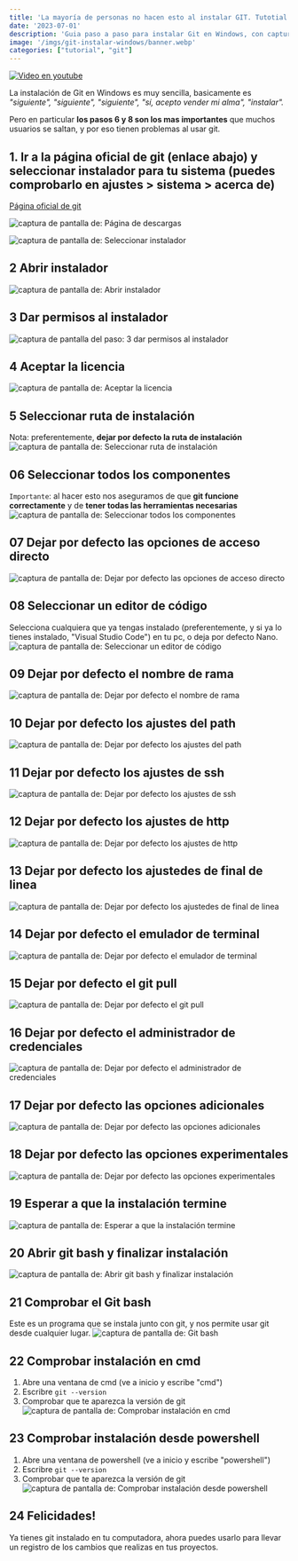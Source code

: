 ```yaml
---
title: 'La mayoría de personas no hacen esto al instalar GIT. Tutotial para instalar git en windows paso a paso'
date: '2023-07-01'
description: 'Guia paso a paso para instalar Git en Windows, con capturas de pantalla'
image: '/imgs/git-instalar-windows/banner.webp'
categories: ["tutorial", "git"]
---
```


[![Video en youtube](/imgs/git-vs-github/youtube.png)](https://youtu.be/8i9Ic2VN3Lw?t=2254)

La instalación de Git en Windows es muy sencilla, basicamente es *"siguiente", "siguiente", "siguiente", "sí, acepto vender mi alma", "instalar".*

Pero en particular **los pasos 6 y 8 son los mas importantes** que muchos usuarios se saltan, y por eso tienen problemas al usar git.

## 1. Ir a la página oficial de git (enlace abajo) y seleccionar instalador para tu sistema (puedes comprobarlo en ajustes > sistema > acerca de)
 
[Página oficial de git](https://git-scm.com/)

![captura de pantalla de: Página de descargas](/imgs/git-instalar-windows/1_página_de_descargas.png)

![captura de pantalla de: Seleccionar instalador](/imgs/git-instalar-windows/1_seleccionar_instalador.png)

## 2 Abrir instalador
![captura de pantalla de: Abrir instalador](/imgs/git-instalar-windows/2_abrir_instalador.png)

## 3 Dar permisos al instalador
![captura de pantalla del paso: 3 dar permisos al instalador](/imgs/git-instalar-windows/3_dar_permisos_al_instalador.png)

## 4 Aceptar la licencia
![captura de pantalla de: Aceptar la licencia](/imgs/git-instalar-windows/4_aceptar_la_licencia.png)

## 5 Seleccionar ruta de instalación
Nota: preferentemente, **dejar por defecto la ruta de instalación**
![captura de pantalla de: Seleccionar ruta de instalación](/imgs/git-instalar-windows/5_seleccionar_ruta_de_instalación.png)

## 06 Seleccionar todos los componentes
`Importante`: al hacer esto nos aseguramos de que **git funcione correctamente** y de **tener todas las herramientas necesarias**
![captura de pantalla de: Seleccionar todos los componentes](/imgs/git-instalar-windows/6_seleccionar_todos_los_componentes.png)

## 07 Dejar por defecto las opciones de acceso directo
![captura de pantalla de: Dejar por defecto las opciones de acceso directo](/imgs/git-instalar-windows/7_dejar_por_defecto_las_opciones_de_acceso_directo.png)

## 08 Seleccionar un editor de código
Selecciona cualquiera que ya tengas instalado (preferentemente, y si ya lo tienes instalado, "Visual Studio Code") en tu pc, o deja por defecto Nano.
![captura de pantalla de: Seleccionar un editor de código](/imgs/git-instalar-windows/8_seleccionar_un_editor_de_código.png)

## 09 Dejar por defecto el nombre de rama
![captura de pantalla de: Dejar por defecto el nombre de rama](/imgs/git-instalar-windows/9_dejar_por_defecto_el_nombre_de_rama.png)

## 10 Dejar por defecto los ajustes del path
![captura de pantalla de: Dejar por defecto los ajustes del path](/imgs/git-instalar-windows/10_dejar_por_defecto_los_ajustes_del_path.png)

## 11 Dejar por defecto los ajustes de ssh
![captura de pantalla de: Dejar por defecto los ajustes de ssh](/imgs/git-instalar-windows/11_dejar_por_defecto_los_ajustes_de_ssh.png)

## 12 Dejar por defecto los ajustes de http
![captura de pantalla de: Dejar por defecto los ajustes de http](/imgs/git-instalar-windows/12_dejar_por_defecto_los_ajustes_de_http.png)

## 13 Dejar por defecto los ajustedes de final de linea
![captura de pantalla de: Dejar por defecto los ajustedes de final de linea](/imgs/git-instalar-windows/13_dejar_por_defecto_los_ajustedes_de_final_de_linea.png)

## 14 Dejar por defecto el emulador de terminal
![captura de pantalla de: Dejar por defecto el emulador de terminal](/imgs/git-instalar-windows/14_dejar_por_defecto_el_emulador_de_terminal.png)

## 15 Dejar por defecto el git pull
![captura de pantalla de: Dejar por defecto el git pull](/imgs/git-instalar-windows/15_dejar_por_defecto_el_git_pull.png)

## 16 Dejar por defecto el administrador de credenciales
![captura de pantalla de: Dejar por defecto el administrador de credenciales](/imgs/git-instalar-windows/16_dejar_por_defecto_el_administrador_de_credenciales.png)

## 17 Dejar por defecto las opciones adicionales
![captura de pantalla de: Dejar por defecto las opciones adicionales](/imgs/git-instalar-windows/17_dejar_por_defecto_las_opciones_adicionales.png)

## 18 Dejar por defecto las opciones experimentales
![captura de pantalla de: Dejar por defecto las opciones experimentales](/imgs/git-instalar-windows/18_dejar_por_defecto_las_opciones_experimentales.png)

## 19 Esperar a que la instalación termine
![captura de pantalla de: Esperar a que la instalación termine](/imgs/git-instalar-windows/19_esperar_a_que_la_instalación_termine.png)

## 20 Abrir git bash y finalizar instalación
![captura de pantalla de: Abrir git bash y finalizar instalación](/imgs/git-instalar-windows/20_abrir_git_bash_y_finalizar_instalación.png)

## 21 Comprobar el Git bash
Este es un programa que se instala junto con git, y nos permite usar git desde cualquier lugar.
![captura de pantalla de: Git bash](/imgs/git-instalar-windows/21_git_bash.png)

## 22 Comprobar instalación en cmd
1. Abre una ventana de cmd (ve a inicio y escribe "cmd")
2. Escribre `git --version`
3. Comprobar que te aparezca la versión de git
![captura de pantalla de: Comprobar instalación en cmd](/imgs/git-instalar-windows/22_comprobar_instalación_en_cmd.png)

## 23 Comprobar instalación desde powershell
1. Abre una ventana de powershell (ve a inicio y escribe "powershell")
2. Escribre `git --version`
3. Comprobar que te aparezca la versión de git
![captura de pantalla de: Comprobar instalación desde powershell](/imgs/git-instalar-windows/23_comprobar_instalación_desde_powershell.png)

## 24 Felicidades!
Ya tienes git instalado en tu computadora, ahora puedes usarlo para llevar un registro de los cambios que realizas en tus proyectos.